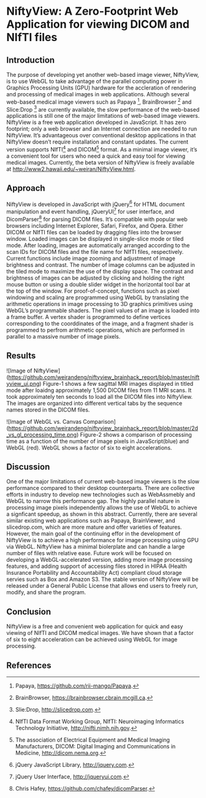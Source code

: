 # NiftyView: A Zero-Footprint Web Application for viewing DICOM and NIfTI files

## Introduction
The purpose of developing yet another web-based image viewer, NiftyView, is to use WebGL to take advantage of the parallel computing power in Graphics Processing Units (GPU) hardware for the accleration of rendering and processing of medical images in web applications. Although several web-based medical image viewers such as Papaya [^1], BrainBrowser [^2] and Slice:Drop [^3] are currently available, the slow performance of the web-based applications is still one of the major limitations of web-based image viewers. NiftyView is a free web application developed in JavaScript. It has zero footprint; only a web browser and an Internet connection are needed to run NiftyView. It’s advantageous over conventional desktop applications in that NiftyView doesn’t require installation and constant updates. The current version supports NIfTI[^4] and DICOM[^5] format. As a minimal image viewer, it’s a convenient tool for users who need a quick and easy tool for viewing medical images. Currently, the beta version of NiftyView is freely available at http://www2.hawaii.edu/~weiran/NiftyView.html.  

## Approach
NiftyView is developed in JavaScript with jQuery[^6] for HTML document manipulation and event handling, jQueryUI[^7] for user interface, and DicomParser[^8] for parsing DICOM files. It’s compatible with popular web browsers including Internet Explorer, Safari, Firefox, and Opera. Either DICOM or NIfTI files can be loaded by dragging files into the browser window. Loaded images can be displayed in single-slice mode or tiled mode. After loading, images are automatically arranged according to the scan IDs for DICOM files and the file name for NIfTI files, respectively. Current functions include image zooming and adjustment of image brightness and contrast. The number of image columns can be adjusted in the tiled mode to maximize the use of the display space. The contrast and brightness of images can be adjusted by clicking and holding the right mouse button or using a double slider widget in the horizontal tool bar at the top of the window. 
For proof-of-concept, functions such as pixel windowing and scaling are programmed using WebGL by translating the arithmetic operations in image processing to 3D graphics primitives using WebGL’s programmable shaders. The pixel values of an image is loaded into a frame buffer. A vertex shader is programmed to define vertices corresponding to the coorddinates of the image, and a fragment shader is programmed to perfrom arithmetic operations, which are performed in parallel to a massive number of image pixels. 

## Results 
![Image of NiftyView]
(https://github.com/weirandeng/niftyview_brainhack_report/blob/master/niftyview_ui.png)
Figure-1 shows a few sagittal MRI images displayed in titled mode after loaidng approximately 1,500 DICOM files from 11 MRI scans. It took approximately ten seconds to load all the DICOM files into NiftyView. The images are organized into different vertical tabs by the sequence names stored in the DICOM files. 

![Image of WebGL vs. Canvas Comparison] 
(https://github.com/weirandeng/niftyview_brainhack_report/blob/master/2d_vs_gl_processing_time.png)
Figure-2 shows a comparison of processing time as a function of the number of image pixels in JavaScript(blue) and WebGL (red). WebGL shows a factor of six to eight accelerations. 

## Discussion
One of the major limitations of current web-based image viewers is the slow performance compared to their desktop counterparts.
There are collective efforts in industry to develop new technologies such as WebAssmebly and WebGL to narrow this performance gap. The highly parallel nature in processing image pixels independently allows the use of WebGL to achieve a signficant speedup, as shown in this abstract. Currently, there are several similar existing web applications such as Papaya, BrainViewer, and slicedrop.com, which are more mature and offer varieties of features. However, the main goal of the continuing effor in the development of NiftyView is to achieve a high performance for image processing using GPU via WebGL. NiftyView has a minimal biolerplate and can handle a large number of files with relative ease. Future work will be focused on developing a WebGL-accelerated version, adding more image processing features, and adding support of accessing files stored in HIPAA (Health Insurance Portability and Accountability Act) compliant cloud storage servies such as Box and Amazon S3. The stable version of NiftyView will be released under a General Public License that allows end users to freely run, modify, and share the program.  

## Conclusion
NiftyView is a free and convenient web application for quick and easy viewing of NIfTI and DICOM medical images. We have shown that a factor of six to eight acceleration can be achieved using WebGL for image processing. 

## References
[^1]: Papaya, https://github.com/rii-mango/Papaya.
[^2]: BrainBrowser, https://brainbrowser.cbrain.mcgill.ca.
[^3]: Slie:Drop, http://slicedrop.com.
[^4]: NIfTI Data Format Working Group, NIfTI: Neuroimaging Informatics Technology Initiative, http://nifti.nimh.nih.gov. 
[^5]: The association of Electrical Equipment and Medical Imaging Manufacturers, DICOM: Digital Imaging and Communications in Medicine, http://dicom.nema.org. 
[^6]: jQuery JavaScript Library, http://jquery.com. 
[^7]: jQuery User Interface, http://jqueryui.com.
[^8]: Chris Hafey, https://github.com/chafey/dicomParser. 


